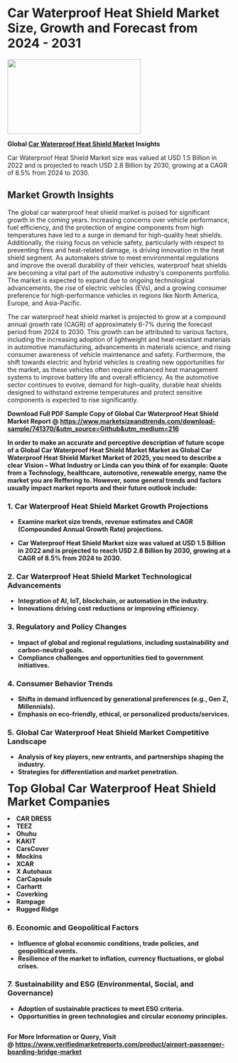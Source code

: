 <H1>Car Waterproof Heat Shield Market Size, Growth and Forecast from 2024 - 2031</H1><img class="aligncenter size-medium wp-image-584254" src="https://thirdeyenews.in/wp-content/uploads/2024/09/Global-Market-Research-300x168.jpeg" alt="" width="300" height="168" /><p><strong>Global&nbsp;<a href="https://www.marketsizeandtrends.com/download-sample/741370/&amp;utm_source=Github&utm_medium=216">Car Waterproof Heat Shield Market</a> Insights</strong></p><p>Car Waterproof Heat Shield Market size was valued at USD 1.5 Billion in 2022 and is projected to reach USD 2.8 Billion by 2030, growing at a CAGR of 8.5% from 2024 to 2030.</p><p><h2>Market Growth Insights</h2> <p>The global car waterproof heat shield market is poised for significant growth in the coming years. Increasing concerns over vehicle performance, fuel efficiency, and the protection of engine components from high temperatures have led to a surge in demand for high-quality heat shields. Additionally, the rising focus on vehicle safety, particularly with respect to preventing fires and heat-related damage, is driving innovation in the heat shield segment. As automakers strive to meet environmental regulations and improve the overall durability of their vehicles, waterproof heat shields are becoming a vital part of the automotive industry's components portfolio. The market is expected to expand due to ongoing technological advancements, the rise of electric vehicles (EVs), and a growing consumer preference for high-performance vehicles in regions like North America, Europe, and Asia-Pacific.</p> <p><strong></strong></p> <p>The car waterproof heat shield market is projected to grow at a compound annual growth rate (CAGR) of approximately 6-7% during the forecast period from 2024 to 2030. This growth can be attributed to various factors, including the increasing adoption of lightweight and heat-resistant materials in automotive manufacturing, advancements in materials science, and rising consumer awareness of vehicle maintenance and safety. Furthermore, the shift towards electric and hybrid vehicles is creating new opportunities for the market, as these vehicles often require enhanced heat management systems to improve battery life and overall efficiency. As the automotive sector continues to evolve, demand for high-quality, durable heat shields designed to withstand extreme temperatures and protect sensitive components is expected to rise significantly.</p> <p><strong></p><p><span class=""><strong>Download Full PDF Sample Copy of Global Car Waterproof Heat Shield Market Report</strong> @ <a href="https://www.marketsizeandtrends.com/download-sample/741370/&amp;utm_source=Github&utm_medium=216" target="_blank">https://www.marketsizeandtrends.com/download-sample/741370/&amp;utm_source=Github&utm_medium=216</a></span></p><p>In order to make an accurate and perceptive description of future scope of a Global&nbsp;Car Waterproof Heat Shield Market Market as Global&nbsp;Car Waterproof Heat Shield Market Market of 2025, you need to describe a clear Vision &ndash; What Industry or Linda can you think of for example: Quote from a Technology, healthcare, automotive, renewable energy, name the market you are Reffering to. However, some general trends and factors usually impact market reports and their future outlook include:</p><h3>1.&nbsp;<strong>Car Waterproof Heat Shield Market Growth Projections</strong></h3><ul><li>Examine market size trends, revenue estimates and CAGR (Compounded Annual Growth Rate) projections.</li><li><p>Car Waterproof Heat Shield Market size was valued at USD 1.5 Billion in 2022 and is projected to reach USD 2.8 Billion by 2030, growing at a CAGR of 8.5% from 2024 to 2030.</p></li></ul><h3>2.&nbsp;<strong>Car Waterproof Heat Shield Market Technological Advancements</strong></h3><ul><li>Integration of AI, IoT, blockchain, or automation in the industry.</li><li>Innovations driving cost reductions or improving efficiency.</li></ul><h3>3.&nbsp;<strong>Regulatory and Policy Changes</strong></h3><ul><li>Impact of global and regional regulations, including sustainability and carbon-neutral goals.</li><li>Compliance challenges and opportunities tied to government initiatives.</li></ul><h3>4.&nbsp;<strong>Consumer Behavior Trends</strong></h3><ul><li>Shifts in demand influenced by generational preferences (e.g., Gen Z, Millennials).</li><li>Emphasis on eco-friendly, ethical, or personalized products/services.</li></ul><h3>5.&nbsp;<strong>Global Car Waterproof Heat Shield Market Competitive Landscape</strong></h3><ul><li>Analysis of key players, new entrants, and partnerships shaping the industry.</li><li>Strategies for differentiation and market penetration.</li></ul><p data-pm-slice="1 1 []"><span style="color: inherit; font-family: inherit; font-size: 25px;">Top Global Car Waterproof Heat Shield Market Companies</span></p><div class="" data-test-id=""><p><li>CAR DRESS</li><li> TEEZ</li><li> Ohuhu</li><li> KAKIT</li><li> CarsCover</li><li> Mockins</li><li> XCAR</li><li> X Autohaux</li><li> CarCapsule</li><li> Carhartt</li><li> Coverking</li><li> Rampage</li><li> Rugged Ridge</li></p></div><h3>6.&nbsp;<strong>Economic and Geopolitical Factors</strong></h3><ul><li>Influence of global economic conditions, trade policies, and geopolitical events.</li><li>Resilience of the market to inflation, currency fluctuations, or global crises.</li></ul><h3>7.&nbsp;<strong>Sustainability and ESG (Environmental, Social, and Governance)</strong></h3><ul><li>Adoption of sustainable practices to meet ESG criteria.</li><li>Opportunities in green technologies and circular economy principles.</li></ul><h2><strong style="font-size: 14px;">For More Information or Query, Visit @&nbsp;</strong><a style="background-color: #ffffff; font-size: 14px;" href="https://www.marketsizeandtrends.com/report/car-waterproof-heat-shield-market/" target="_blank">https://www.verifiedmarketreports.com/product/airport-passenger-boarding-bridge-market</a></h2>
